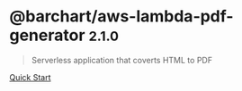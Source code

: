 # @barchart/aws-lambda-pdf-generator <small>2.1.0</small>

> Serverless application that coverts HTML to PDF

[Quick Start](/content/quick_start)
